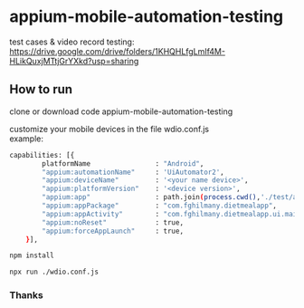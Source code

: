 # appium-mobile-automation-testing
test cases & video record testing:
https://drive.google.com/drive/folders/1KHQHLfgLmIf4M-HLikQuxjMTtjGrYXkd?usp=sharing

## How to run
clone or download code appium-mobile-automation-testing

customize your mobile devices in the file wdio.conf.js <br />
example: <br />

```bash
capabilities: [{ 
        platformName                : "Android", 
        "appium:automationName"     : 'UiAutomator2', 
        "appium:deviceName"         : '<your name device>', 
        "appium:platformVersion"    : '<device version>',
        "appium:app"                : path.join(process.cwd(),'./test/apk/Diet_meal.apk'),
        "appium:appPackage"         : "com.fghilmany.dietmealapp", 
        "appium:appActivity"        : "com.fghilmany.dietmealapp.ui.main.MainActivity", 
        "appium:noReset"            : true, 
        "appium:forceAppLaunch"     : true,
    }],
```

```bash
npm install
```

```bash
npx run ./wdio.conf.js
```
### Thanks

